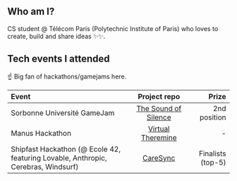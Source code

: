 ## Who am I?

CS student @ Télécom Paris (Polytechnic Institute of Paris) who loves to create, build and share ideas ✨✨.

## Tech events I attended

☝️ Big fan of hackathons/gamejams here.

| Event             | Project repo  | Prize |
| :---------------- | :------: | ----: |
| Sorbonne Université GameJam        |   [The Sound of Silence](https://github.com/tom-effernelli/gamejam-psu-the-sound-of-silence)   | 2nd position |
| Manus Hackathon           |   [Virtual Theremine](https://github.com/tom-effernelli/hackathon-manus-virtual-theremin)   | - |
| Shipfast Hackathon (@ Ecole 42, featuring Lovable, Anthropic, Cerebras, Windsurf)    |  [CareSync](https://github.com/tom-effernelli/hackathon-shipfast-caresync)   | Finalists (top-5) |
